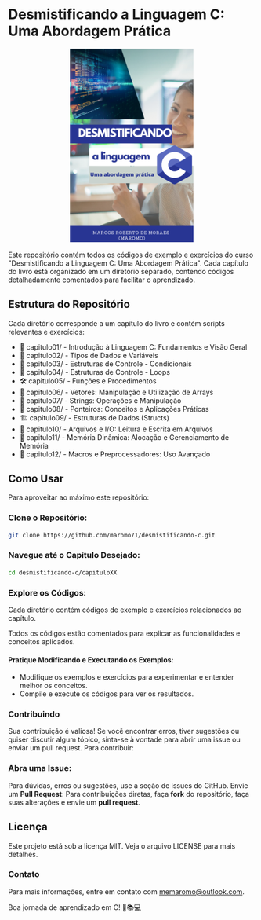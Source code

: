 # Desmistificando a Linguagem C: Uma Abordagem Prática

<p align="center">
  <img src="images/desmistificando.png" style="width: 50%">
</p>
Este repositório contém todos os códigos de exemplo e exercícios do curso "Desmistificando a Linguagem C: Uma Abordagem Prática". Cada capítulo do livro está organizado em um diretório separado, contendo códigos detalhadamente comentados para facilitar o aprendizado.

## Estrutura do Repositório

Cada diretório corresponde a um capítulo do livro e contém scripts relevantes e exercícios:

* 📖 capitulo01/ - Introdução à Linguagem C: Fundamentos e Visão Geral
* 💾 capitulo02/ - Tipos de Dados e Variáveis
* 🤔 capitulo03/ - Estruturas de Controle - Condicionais
* 🔁 capitulo04/ - Estruturas de Controle - Loops
* 🛠️ capitulo05/ - Funções e Procedimentos
* 🧱 capitulo06/ - Vetores: Manipulação e Utilização de Arrays
* 📝 capitulo07/ - Strings: Operações e Manipulação
* 📍 capitulo08/ - Ponteiros: Conceitos e Aplicações Práticas
* 🏗️ capitulo09/ - Estruturas de Dados (Structs)
* 📂 capitulo10/ - Arquivos e I/O: Leitura e Escrita em Arquivos
* 💭 capitulo11/ - Memória Dinâmica: Alocação e Gerenciamento de Memória
* 🧩 capitulo12/ - Macros e Preprocessadores: Uso Avançado

## Como Usar

Para aproveitar ao máximo este repositório:

### Clone o Repositório:

```bash 
git clone https://github.com/maromo71/desmistificando-c.git
```
### Navegue até o Capítulo Desejado:
```bash
cd desmistificando-c/capituloXX
``````

### Explore os Códigos:
Cada diretório contém códigos de exemplo e exercícios relacionados ao capítulo.

Todos os códigos estão comentados para explicar as funcionalidades e conceitos aplicados.

#### Pratique Modificando e Executando os Exemplos:
* Modifique os exemplos e exercícios para experimentar e entender melhor os conceitos.
* Compile e execute os códigos para ver os resultados.

### Contribuindo

Sua contribuição é valiosa! Se você encontrar erros, tiver sugestões ou quiser discutir algum tópico, sinta-se à vontade para abrir uma issue ou enviar um pull request. Para contribuir:

### Abra uma Issue:
Para dúvidas, erros ou sugestões, use a seção de issues do GitHub.
Envie um **Pull Request**:
Para contribuições diretas, faça **fork** do repositório, faça suas alterações e envie um **pull request**.

## Licença

Este projeto está sob a licença MIT. Veja o arquivo LICENSE para mais detalhes.

### Contato

Para mais informações, entre em contato com memaromo@outlook.com.

Boa jornada de aprendizado em C! 🚀📚💻